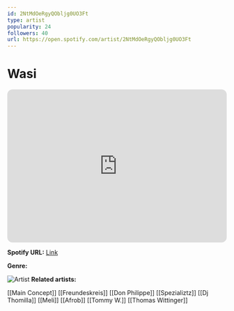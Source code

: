 ```yaml
---
id: 2NtMdOeRgyQObljg0UO3Ft
type: artist
popularity: 24
followers: 40
url: https://open.spotify.com/artist/2NtMdOeRgyQObljg0UO3Ft
---
```

# Wasi

<iframe style="border-radius:12px" src="https://open.spotify.com/embed/artist/2NtMdOeRgyQObljg0UO3Ft" width="100%" height="352" frameBorder="0" allowfullscreen="" allow="autoplay; clipboard-write; encrypted-media; fullscreen; picture-in-picture" loading="lazy"></iframe>

**Spotify URL:** [Link](https://open.spotify.com/artist/2NtMdOeRgyQObljg0UO3Ft)

**Genre:** 

![Artist]()
**Related artists:**

[[Main Concept]]
[[Freundeskreis]]
[[Don Philippe]]
[[Spezializtz]]
[[Dj Thomilla]]
[[Meli]]
[[Afrob]]
[[Tommy W.]]
[[Thomas Wittinger]]
